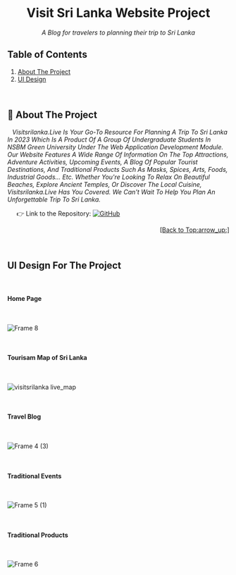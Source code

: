 
<div id="top"></div>
<h1 align="center"> Visit Sri Lanka Website Project</h1>
<p align="center"><i> A Blog for travelers to planning their trip to Sri Lanka </i></p>


## Table of Contents
<ol>
    <li><a href="#about">About The Project</a></li>
    <li><a href="#ui">UI Design</a></li>
 </ol>

<br/>

<a name="about"></a>
## :round_pushpin: About The Project
&ensp; *Visitsrilanka.Live Is Your Go-To Resource For Planning A Trip To Sri Lanka In 2023 Which Is A Product Of A Group Of Undergraduate Students In NSBM Green University Under The Web Application Development Module.
Our Website Features A Wide Range Of Information On The Top Attractions, Adventure Activities, Upcoming Events, A Blog Of Popular Tourist Destinations, And Traditional Products Such As Masks, Spices, Arts, Foods, Industrial Goods... Etc. Whether You're Looking To Relax On Beautiful Beaches, Explore Ancient Temples, Or Discover The Local Cuisine, Visitsrilanka.Live Has You Covered. We Can't Wait To Help You Plan An Unforgettable Trip To Sri Lanka.*<br/>

&ensp;&ensp;&ensp;:point_right: Link to the Repository: <a href="https://github.com/damithadev/Visit-Srilanka-Web"> ![GitHub](https://img.shields.io/badge/github-%23121011.svg?style=for-the-badge&logo=github&logoColor=white)<a/>
<p align="right"><a href="#top">[Back to Top:arrow_up:]</a></p>


<br/>
<a name="ui"></a>
<h2>UI Design For The Project</h2>
<br>
<h4>Home Page</h4>
<br>

![Frame 8](https://github.com/damithadev/Visit-Srilanka-Web/assets/104585591/0cf731a1-3d69-48b4-9813-441de41bc9b5)

<br>
<h4>Tourisam Map of Sri Lanka</h4>
<br>

![visitsrilanka live_map](https://github.com/damithadev/Visit-Srilanka-Web/assets/104585591/839b577a-8a26-46f1-bbd9-6178448efa1c)

<br>
<h4>Travel Blog</h4>
<br>

![Frame 4 (3)](https://github.com/damithadev/Visit-Srilanka-Web/assets/104585591/a59643c3-6e3b-4c82-8fb7-8c6746c062e1)

<br>
<h4>Traditional Events </h4>
<br>

![Frame 5 (1)](https://github.com/damithadev/Visit-Srilanka-Web/assets/104585591/ebe76adc-460f-4ad7-884f-14a8a9eb4652)

<br>
<h4>Traditional Products </h4>
<br>

![Frame 6](https://github.com/damithadev/Visit-Srilanka-Web/assets/104585591/56ca28c3-3e13-43cf-a36e-f169993cb552)
